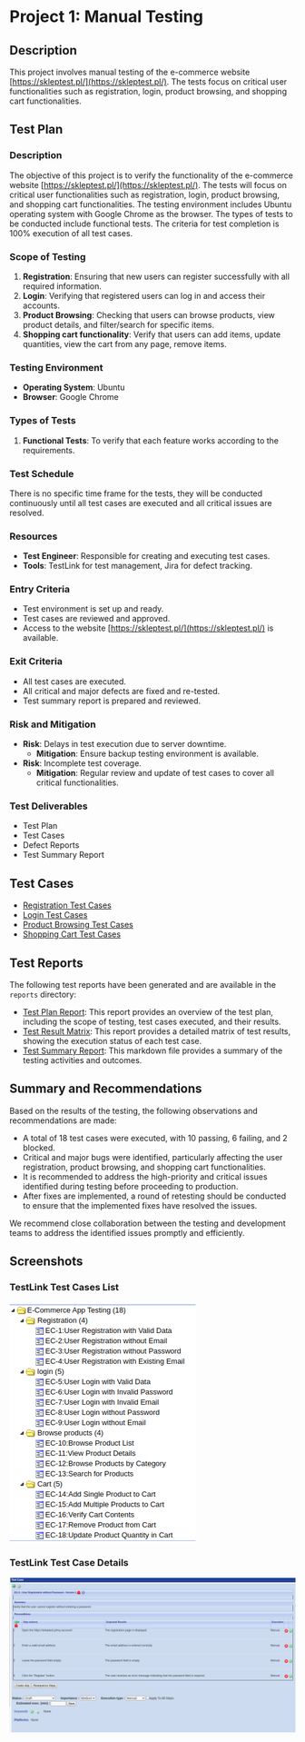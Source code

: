 # Project 1: Manual Testing

## Description
This project involves manual testing of the e-commerce website [https://skleptest.pl/](https://skleptest.pl/). The tests focus on critical user functionalities such as registration, login, product browsing, and shopping cart functionalities.

## Test Plan

### Description
The objective of this project is to verify the functionality of the e-commerce website [https://skleptest.pl/](https://skleptest.pl/). The tests will focus on critical user functionalities such as registration, login, product browsing, and shopping cart functionalities. The testing environment includes Ubuntu operating system with Google Chrome as the browser. The types of tests to be conducted include functional tests. The criteria for test completion is 100% execution of all test cases.

### Scope of Testing

1. **Registration**: Ensuring that new users can register successfully with all required information.
2. **Login**: Verifying that registered users can log in and access their accounts.
3. **Product Browsing**: Checking that users can browse products, view product details, and filter/search for specific items.
4. **Shopping cart functionality**: Verify that users can add items, update quantities, view the cart from any page, remove items.

### Testing Environment

- **Operating System**: Ubuntu
- **Browser**: Google Chrome

### Types of Tests

1. **Functional Tests**: To verify that each feature works according to the requirements.

### Test Schedule

There is no specific time frame for the tests, they will be conducted continuously until all test cases are executed and all critical issues are resolved.

### Resources

- **Test Engineer**: Responsible for creating and executing test cases.
- **Tools**: TestLink for test management, Jira for defect tracking.

### Entry Criteria

- Test environment is set up and ready.
- Test cases are reviewed and approved.
- Access to the website [https://skleptest.pl/](https://skleptest.pl/) is available.

### Exit Criteria

- All test cases are executed.
- All critical and major defects are fixed and re-tested.
- Test summary report is prepared and reviewed.

### Risk and Mitigation

- **Risk**: Delays in test execution due to server downtime.
  - **Mitigation**: Ensure backup testing environment is available.
- **Risk**: Incomplete test coverage.
  - **Mitigation**: Regular review and update of test cases to cover all critical functionalities.

### Test Deliverables

- Test Plan
- Test Cases
- Defect Reports
- Test Summary Report

## Test Cases
- [Registration Test Cases](./tests/TestCases_Registration.md)
- [Login Test Cases](./tests/TestCases_Login.md)
- [Product Browsing Test Cases](./tests/TestCases_ProductBrowsing.md)
- [Shopping Cart Test Cases](./tests/TestCases_Cart.md)

## Test Reports

The following test reports have been generated and are available in the `reports` directory:

- [Test Plan Report](./reports/TestLink-raport.pdf): This report provides an overview of the test plan, including the scope of testing, test cases executed, and their results.
- [Test Result Matrix](./reports/TestLink-Matrix.pdf): This report provides a detailed matrix of test results, showing the execution status of each test case.
- [Test Summary Report](./reports/TestReport.md): This markdown file provides a summary of the testing activities and outcomes.

## Summary and Recommendations

Based on the results of the testing, the following observations and recommendations are made:

- A total of 18 test cases were executed, with 10 passing, 6 failing, and 2 blocked.
- Critical and major bugs were identified, particularly affecting the user registration, product browsing, and shopping cart functionalities.
- It is recommended to address the high-priority and critical issues identified during testing before proceeding to production.
- After fixes are implemented, a round of retesting should be conducted to ensure that the implemented fixes have resolved the issues.

We recommend close collaboration between the testing and development teams to address the identified issues promptly and efficiently.

## Screenshots

### TestLink Test Cases List
![TestLink Test Cases List](./screenshots/testlink_test_cases_list.png)

### TestLink Test Case Details
![TestLink Test Case Details](./screenshots/testlink_test_case_details.png)


